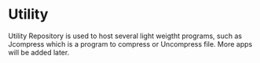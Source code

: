 # Utility
Utility Repository is used to host several light weigtht programs, such as Jcompress which is a program to compress or Uncompress file. More apps will be added later.
